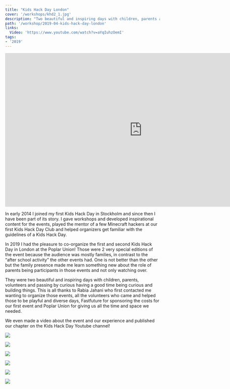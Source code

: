 ```yaml
---
title: "Kids Hack Day London"
cover: '/workshops/khd2_1.jpg'
description: "Two beautiful and inspiring days with children, parents and volunteers having a good time, being curious and building things."
path: '/workshop/2019-04-kids-hack-day-london'
links:
  Video: 'https://www.youtube.com/watch?v=aYqIuhzOemI'
tags:
- '2019'
---
```

<iframe width="890" height="500" src="https://www.youtube-nocookie.com/embed/aYqIuhzOemI" frameborder="0" allow="accelerometer; autoplay; encrypted-media; gyroscope; picture-in-picture" allowfullscreen></iframe>

In early 2014 I joined my first Kids Hack Day in Stockholm and since then I have been part of its story. I gave workshops and developed inspirational content for the events, played the mentor of a few Minecraft hackers at our first Kids Hack Day Club and helped organizers get familiar with the guidelines of a Kids Hack Day.

In 2019 I had the pleasure to co-organize the first and second Kids Hack Day in London at the Poplar Union! Those were 2 very special editions of the event because the audience was mostly families, in contrast to the “after school activity” the other events had. One is not better than the other but the family presence made me learn something new about the role of parents being participants in those events and not only watching over.

They were two beautiful and inspiring days with children, parents, volunteers and passing by curious having a good time being curious and building things. This is all thanks to Rabia Jahani who first contacted me wanting to organize those events, all the volunteers who came and helped those to be playful and diverse days, Fastfuture for sponsoring the costs for our first event and Poplar Union for giving us all the time and space we needed.

We even made a video about the event and our experience and published our chapter on the Kids Hack Day Youtube channel!

![](./workshops/khd1.jpg)

![](./workshops/khd2_0.jpg)

![](./workshops/khd2_1.jpg)

![](./workshops/khd2_3.jpg)

![](./workshops/khd2_4.jpg)

![](./workshops/khd2_5.jpg)
